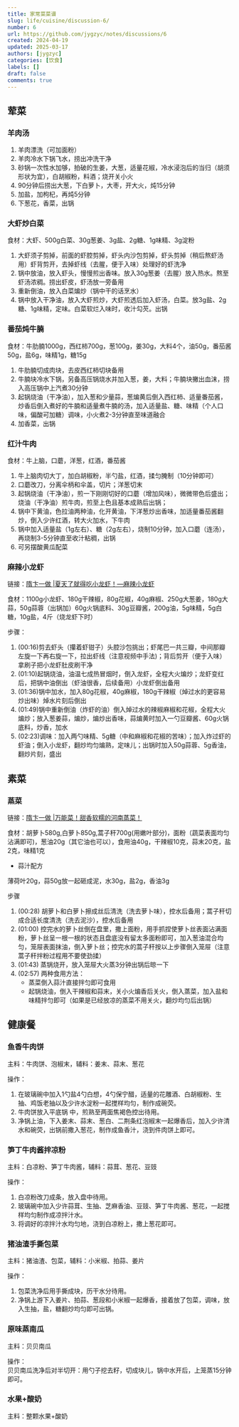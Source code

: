 ```yaml
---
title: 家常菜菜谱
slug: life/cuisine/discussion-6/
number: 6
url: https://github.com/jygzyc/notes/discussions/6
created: 2024-04-19
updated: 2025-03-17
authors: [jygzyc]
categories: [饮食]
labels: []
draft: false
comments: true
---
```


<!-- name: cookbook -->

## 荤菜

### 羊肉汤

1. 羊肉漂洗（可加面粉）
2. 羊肉冷水下锅飞水，捞出冲洗干净
3. 砂锅一次性水加够，拍破的生姜，大葱，适量花椒，冷水浸泡后的当归（胡须形状为宜），白胡椒粉，料酒；烧开关小火
4. 90分钟后捞出大葱，下白萝卜，大枣，开大火，炖15分钟
5. 加盐，加枸杞，再炖5分钟
6. 下葱花，香菜，出锅

### 大虾炒白菜

食材：大虾、500g白菜、30g葱姜、3g盐、2g糖、1g味精、3g淀粉

1. 大虾须子剪掉，前面的虾腔剪掉，虾头内沙包剪掉，虾头剪掉（稍后熬虾汤用）虾背剪开，去掉虾线（去腥，便于入味）处理好的虾洗净
2. 锅中放油，放入虾头，慢慢煎出香味。放入30g葱姜（去腥）放入热水。熬至虾汤浓稠。捞出虾皮，虾汤放一旁备用
3. 重新倒油，放入白菜煸炒（锅中干的话烹水）
4. 锅中放入干净油，放入大虾煎炒，大虾煎透后加入虾汤，白菜。放3g盐、2g糖、1g味精，定味。白菜软烂入味时，收汁勾芡。出锅

### 番茄炖牛腩

食材：牛肋腩1000g，西红柿700g，葱100g，姜30g，大料4个，油50g，番茄酱50g，盐6g，味精1g，糖15g

1. 牛肋腩切成肉块，去皮西红柿切块备用
2. 牛腩块冷水下锅，另备高压锅烧水并加入葱，姜，大料；牛腩块撇出血沫，捞入高压锅中上汽煮30分钟
3. 起锅烧油（干净油），加入葱和少量蒜，葱煸黄后倒入西红柿、适量番茄酱，炒香后倒入煮好的牛腩和适量煮牛腩的汤，加入适量盐、糖、味精（个人口味，偏酸可加糖）调味，小火煮2-3分钟直至味道融合
4. 加香菜，出锅

### 红汁牛肉

食材：牛上脑，口蘑，洋葱，红酒，番茄酱

1. 牛上脑肉切大丁，加白胡椒粉，半勺盐，红酒，揉匀腌制（10分钟即可）
2. 口蘑改刀，分离伞柄和伞盖，切片；洋葱切末
3. 起锅烧油（干净油），煎一下刚刚切好的口蘑（增加风味），微微带色后盛出；烧油（干净油）煎牛肉，煎至上色且基本成熟后出锅；
4. 锅中下黄油，色拉油两种油，化开黄油，下洋葱炒出香味，加适量番茄酱翻炒，倒入少许红酒，转大火加水，下牛肉
5. 锅中加入适量盐（1g左右）、糖（2g左右），烧制10分钟，加入口蘑（连汤），再烧制3-5分钟直至收汁粘稠，出锅
6. 可另摆酸黄瓜配菜

### 麻辣小龙虾

链接：[隋卞一做 |夏天了就得吃小龙虾！—麻辣小龙虾](https://www.bilibili.com/video/BV14r421c7R8)

食材：1100g小龙虾、180g干辣椒，80g花椒，40g麻椒、250g大葱姜，180g大蒜，50g蒜蓉（出锅加）60g火锅底料、30g豆瓣酱，200g油，5g味精，5g白糖，10g盐，4斤（烧龙虾下时）

步骤：
1. (00:16)剪去虾头（攥着虾钳子）头腔沙包挑出；虾尾巴一共三瓣，中间那瓣左旋一下再右旋一下，拉出虾线（注意视频中手法)；背后剪开（便于入味）拿刷子把小龙虾肚皮刷干净
2. (01:10)起锅烧油，油温七成热冒烟时，倒入龙虾，全程大火煸炒；龙虾变红后，把锅中油倒出（虾油很香，后续备用）小龙虾倒出备用   
3. (01:36)锅中加水，加入80g花椒，40g麻椒，180g干辣椒（焯过水的更容易炒出味）焯水片刻后倒出  
4. (01:49)锅中重新倒油（炸虾的油）倒入焯过水的辣椒麻椒和花椒，全程大火煸炒；放入葱姜蒜，煸炒，煸炒出香味，蒜煸黄时加入一勺豆瓣酱、60g火锅底料，炒香，加水  
5. (02:23)调味：加入两勺味精、5g糖（中和麻椒和花椒的苦味）；加入炸过虾的虾油；倒入小龙虾，翻炒均匀煸熟，定味儿；出锅时加入50g蒜蓉、5g香油，翻炒片刻，盛出  

## 素菜

### 蒸菜

链接：[隋卞一做 |万能菜！甜香软糯的河南蒸菜！]( https://www.bilibili.com/video/BV1nb421e7tJ)

食材：胡萝卜580g,白萝卜850g,蒿子秆700g(用嫩叶部分)，面粉（蔬菜表面均匀沾满即可)，葱油20g（其它油也可以），食用油40g，干辣椒10克，蒜末20克，盐2克，味精1克

- 蒜汁配方

薄荷叶20g，蒜50g放一起砸成泥，水30g，盐2g，香油3g

步骤
1. (00:28) 胡萝卜和白萝卜擦成丝后清洗（洗去萝卜味），控水后备用；蒿子秆切成合适长度清洗（洗去泥沙），控水后备用  
2. (01:00) 控完水的萝卜丝倒在盘里，撒上面粉，用手抓捏使萝卜丝表面沾满面粉，萝卜丝呈一根一根的状态且盘底没有留太多面粉即可，加入葱油混合均匀，笼屉表面抹油，倒入萝卜丝；控完水的蒿子秆按以上步骤倒入笼屉（注意蒿子秆拌粉过程用不要使劲揉）  
3. (01:43) 蒸锅烧开，放入笼屉大火蒸3分钟出锅后晾一下  
4. (02:57) 两种食用方法：
    - 蒸菜倒入蒜汁直接拌匀即可食用
    - 起锅烧油，倒入干辣椒和蒜末，关小火煸香后关火，倒入蒸菜，加入盐和味精拌匀即可（如果是已经放凉的蒸菜不用关火，翻炒均匀后出锅）

## 健康餐

### 鱼香牛肉饼

主料：牛肉饼、泡椒末，辅料：姜末、蒜末、葱花

操作：  
1. 在玻璃碗中加入1勺盐4勺白想，4勺保宁醋，适量的花雕酒、白胡椒粉、生抽、鸡饭老抽以及少许水淀粉一起搅样均匀，制作成碗荧。  
2. 牛肉饼放入平底锅 中，煎熟至两面焦褐色控出待用。  
3. 净锅上油，下入姜末、蒜末、葱白、二荆条红泡椒末一起爆香后，加入少许清水和碗荧，出锅前撒入葱花，制作成鱼香汁，浇到件肉饼上即可。

### 笋丁牛肉酱拌凉粉

主料：白凉粉、笋丁牛肉酱，辅料：蒜茸、葱花、豆豉

操作：  
1. 白凉粉改刀成条，放入盘中待用。
2. 玻璃碗中加入少许蒜茸、生抽、芝麻香油、豆豉、笋丁牛肉酱、葱花，一起搅样均匀制作成凉拌汁水。
3. 将调好的凉拌汁水均匀地，浇到白凉粉上，撒上葱花即可。

### 猪油渣手撕包菜

主料：猪油渣、包菜，辅料：小米椒、拍蒜、姜片

操作：  
1. 包菜洗净后用手撕成块，历干水分待用。
2. 净锅上游下入姜片、拍蒜、葱段和小米椒一起爆香，接着放了包菜，调味，放入生抽，盐，糖翻炒均匀即可出锅。

### 原味蒸南瓜

主料：贝贝南瓜

操作：  
贝贝南瓜洗净后对半切开：用勺子挖去籽，切成块儿，锅中水开后，上笼蒸15分钟即可。

### 水果+酸奶

主料：整颗水果+酸奶